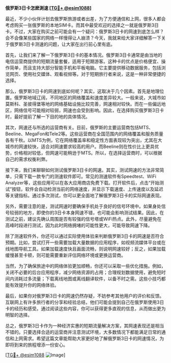 **俄罗斯3日卡怎麽測速 [[TG💪+ @esim1088](https://t.me/s/esim1088)]**

最近，不少小伙伴计划去俄罗斯旅游或者出差，为了方便通信和上网，很多人都会考虑购买一张俄罗斯的本地SIM卡。而其中最受欢迎的选择之一就是俄罗斯3日卡。不过，大家在购买之前可能会有一个疑问：俄罗斯3日卡的网速到底怎么样？会不会像某些国家的网络一样慢得让人崩溃？今天，我就来给大家详细解答一下关于俄罗斯3日卡测速的问题，让大家在出行前心里有底。

首先，让我们来了解一下俄罗斯3日卡的基本情况。俄罗斯3日卡通常是由当地的电信运营商提供的短期流量套餐，适用于短期游客。这种卡的优点是价格便宜、操作简单，而且支持大部分智能手机和平板电脑。它主要提供移动数据服务，包括浏览网页、使用社交媒体、观看视频等。对于短期旅行者来说，这是一种非常便捷的选择。

那么，俄罗斯3日卡的网速到底如何呢？其实，这取决于几个因素。首先是地理位置。俄罗斯地域辽阔，不同地区的网络覆盖和速度差异较大。一般来说，大城市如莫斯科、圣彼得堡等地的网络基础设施比较完善，网速相对较快。而在一些偏远地区，网络信号可能相对较弱，网速也会受到影响。因此，在选择购买俄罗斯3日卡时，最好提前了解一下目的地的具体情况。

其次，网速还与所选的运营商有关。目前，俄罗斯的主要运营商包括MTS、Beeline、MegaFon和Tele2等。这些运营商在全国范围内的网络覆盖和服务质量各有千秋。以MTS为例，它在网络覆盖率和稳定性方面表现较为突出，尤其在大城市的网速较快，适合对网速要求较高的用户。而Beeline则在性价比上更具优势，价格相对较低，但网速可能稍逊于MTS。所以，在选择运营商时，可以根据自己的需求权衡利弊。

接下来，我们来聊聊如何测试俄罗斯3日卡的网速。其实，测试网速的方法非常简单，只需下载一款专门的测速软件即可。常见的测速软件有Speedtest、WiFi Analyzer等，这些应用可以在各大应用商店免费下载。打开软件后，点击“开始测试”按钮，软件会自动检测当前的网络速度，并显示下载速度、上传速度以及延迟等关键指标。通过多次测试，你可以更全面地了解俄罗斯3日卡的实际网速表现。

另外，需要注意的是，测试网速时要确保手机处于良好的信号环境中。如果身处信号较弱的地方，即使你的3日卡本身网速不错，也可能会影响测试结果。因此，在测试之前，建议先确认周围是否有较强的信号塔或WiFi热点。此外，尽量避免在高峰时段进行测试，因为此时网络拥堵的可能性更大，可能导致网速下降。

除了测速软件外，你还可以通过实际使用体验来判断俄罗斯3日卡的网速是否符合预期。比如，尝试打开一些需要加载大量数据的应用程序，如视频流媒体平台或在线地图导航工具。如果加载速度快且画面流畅，则说明网速较好；反之，如果加载缓慢甚至卡顿，则可能需要重新评估网络环境或更换运营商。

当然，为了确保旅途中的网络体验更加顺畅，你还可以采取一些优化措施。例如，关闭不必要的后台应用程序，减少网络资源的占用；合理规划数据使用，避免短时间内消耗过多流量；下载离线地图或离线翻译软件，以备不时之需。这些小技巧都能有效提升你的网络体验。

最后，如果你对俄罗斯3日卡的网速仍然存疑，不妨参考其他用户的评价和反馈。互联网上有许多旅行者的分享和经验总结，他们可能会提到自己在俄罗斯使用3日卡的经历和感受。通过阅读这些内容，你可以获得更多直观的信息，从而做出更为明智的选择。

总之，俄罗斯3日卡作为一种经济实惠的短期流量解决方案，其网速表现还是相当不错的。只要选择合适的运营商并注意测试环境，大多数情况下都能满足日常的通信和上网需求。希望这篇文章能帮助大家更好地了解俄罗斯3日卡的网速情况，为即将到来的旅程增添一份安心。

[[TG💪+ @esim1088](https://t.me/s/esim1088) ![Image](https://i.postimg.cc/4NQfJmqS/Snipaste-2025-05-13-00-14-12.png)]